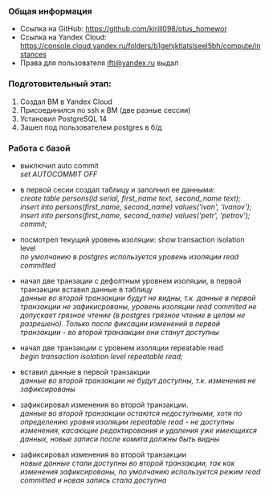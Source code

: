 ### Общая информация ###
* Ссылка на GitHub: https://github.com/kirill098/otus_homewor  
* Ссылка на Yandex Cloud: https://console.cloud.yandex.ru/folders/b1gehjktlatslseel5bh/compute/instances  
* Права для пользователя ifti@yandex.ru выдал

### Подготовительный этап: ###

1. Создал ВМ в Yandex Cloud
1. Присоединился по ssh к ВМ (две разные сессии)
1. Установил PostgreSQL 14
1. Зашел под пользователем postgres в б/д

### Работа с базой ###
* выключил auto commit   
*set AUTOCOMMIT OFF*

* в первой сесии создал таблицу и заполнил ее данными:    
*create table persons(id serial, first_name text, second_name text);*   
*insert into persons(first_name, second_name) values('ivan', 'ivanov');*   
*insert into persons(first_name, second_name) values('petr', 'petrov');*   
*commit;*  

* посмотрел текущий уровень изоляции: show transaction isolation level    
*по умолчанию в postgres используется уровень изоляции read committed* 

* начал две транзации с дефолтным уровнем изоляции, в первой транзакции вставил данные в таблицу        
*данные во второй транзакции будут не видны, т.к. данные в первой транзакции не зафикисрованы, уровень изоляции read commited не допускает грязное чтение (в postgres грязное чтение в целом не разрешено). Только после фиксации изменений в первой транзакции - во второй транзакции они станут доступны*

* начал две транзакции с уровнем изоляции repeatable read      
*begin transaction isolation level repeatable read;*         
* вставил данные в первой транзакции        
*данные во второй транзакции не будут доступны, т.к. изменения не зафиксированы*   
* зафиксировал изменения во второй транзакции.      
*данные во второй транзакции остаются недоступными, хотя по определению уровня изоляции repeatable read - не доступны изменения, касающие редактирования и удаления уже имеющихся данных, новые записи после комита должны быть видны*  

* зафиксировал изменения во второй транзакции     
*новые данные стали доступны во второй транзакции, так как изменения зафиксированы, по умолчанию используется режим read committed и новая запись стала доступна*
